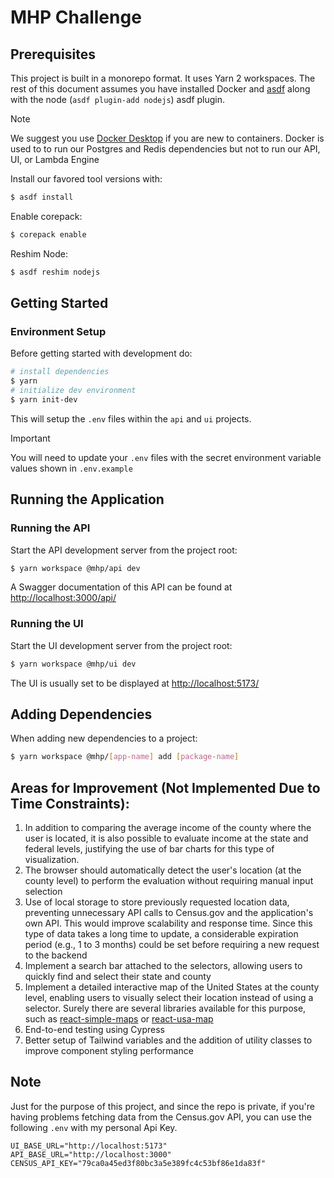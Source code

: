 # MHP Challenge

## Prerequisites

This project is built in a monorepo format. It uses Yarn 2 workspaces. The rest of this document assumes you have installed Docker and [asdf](https://asdf-vm.com/guide/getting-started.html) along with the node (`asdf plugin-add nodejs`) asdf plugin. 
> [!Note]
> We suggest you use [Docker Desktop](https://www.docker.com/products/docker-desktop/) if you are new to containers. Docker is used to to run our Postgres and Redis dependencies but not to run our API, UI, or Lambda Engine

Install our favored tool versions with:
```bash
$ asdf install
```

Enable corepack:
```bash
$ corepack enable
```

Reshim Node:
```bash
$ asdf reshim nodejs
```

## Getting Started

### Environment Setup

Before getting started with development do:
```bash
# install dependencies
$ yarn
# initialize dev environment
$ yarn init-dev
```

This will setup the `.env` files within the `api` and `ui` projects.
> [!IMPORTANT]  
> You will need to update your `.env` files with the secret environment variable values shown in `.env.example`

## Running the Application

### Running the API

Start the API development server from the project root:

```bash
$ yarn workspace @mhp/api dev
```

A Swagger documentation of this API can be found at [http://localhost:3000/api/](http://localhost:3000/api#/)

### Running the UI

Start the UI development server from the project root:

```bash
$ yarn workspace @mhp/ui dev
```

The UI is usually set to be displayed at [http://localhost:5173/](http://localhost:5173/)

## Adding Dependencies

When adding new dependencies to a project:

```bash
$ yarn workspace @mhp/[app-name] add [package-name]
```

## Areas for Improvement (Not Implemented Due to Time Constraints):

1. In addition to comparing the average income of the county where the user is located, it is also possible to evaluate income at the state and federal levels, justifying the use of bar charts for this type of visualization.
2. The browser should automatically detect the user's location (at the county level) to perform the evaluation without requiring manual input selection
3. Use of local storage to store previously requested location data, preventing unnecessary API calls to Census.gov and the application's own API. This would improve scalability and response time. Since this type of data takes a long time to update, a considerable expiration period (e.g., 1 to 3 months) could be set before requiring a new request to the backend
4. Implement a search bar attached to the selectors, allowing users to quickly find and select their state and county
5. Implement a detailed interactive map of the United States at the county level, enabling users to visually select their location instead of using a selector. Surely there are several libraries available for this purpose, such as [react-simple-maps](https://www.react-simple-maps.io/) or [react-usa-map](https://www.npmjs.com/package/react-usa-map)
6. End-to-end testing using Cypress
7. Better setup of Tailwind variables and the addition of utility classes to improve component styling performance

## Note
Just for the purpose of this project, and since the repo is private, if you're having problems fetching data from the Census.gov API, you can use the following `.env` with my personal Api Key.

```env
UI_BASE_URL="http://localhost:5173"
API_BASE_URL="http://localhost:3000"
CENSUS_API_KEY="79ca0a45ed3f80bc3a5e389fc4c53bf86e1da83f"
```